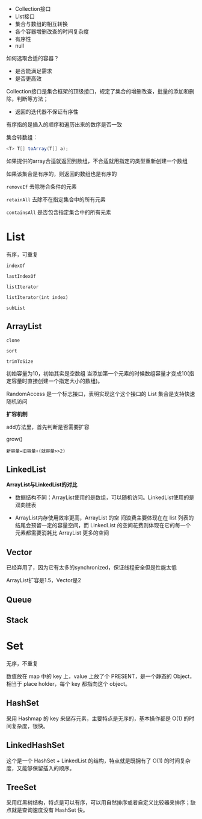 * Collection接口
* LIst接口
* 集合与数组的相互转换
* 各个容器增删改查的时间复杂度
* 有序性
* null



如何选取合适的容器？

* 是否能满足需求
* 是否更高效



Collection接口是集合框架的顶级接口，规定了集合的增删改查，批量的添加和删除，判断等方法；

* 返回的迭代器不保证有序性

有序指的是插入的顺序和遍历出来的数序是否一致

集合转数组：

```java
<T> T[] toArray(T[] a);
```

如果提供的array合适就返回到数组，不合适就用指定的类型重新创建一个数组

如果该集合是有序的，则返回的数组也是有序的

`removeIf` 去除符合条件的元素

`retainAll` 去除不在指定集合中的所有元素

`containsAll` 是否包含指定集合中的所有元素



# List





有序，可重复

`indexOf`

`lastIndexOf`

`listIterator`

`listIterator(int index)`

`subList`



## **ArrayList**

`clone`

`sort`

`trimToSize`

初始容量为10，初始其实是空数组 当添加第一个元素的时候数组容量才变成10(指定容量时直接创建一个指定大小的数组)。

RandomAccess 是一个标志接口，表明实现这个这个接口的 List 集合是支持快速随机访问



**扩容机制**

add方法里，首先判断是否需要扩容

grow()

```
新容量=旧容量+(就容量>>2)
```







## LinkedList



**ArrayList与LinkedList的对比**

* 数据结构不同：ArrayList使用的是数组，可以随机访问。LinkedList使用的是双向链表

* ArrayList内存使用效率更高，ArrayList 的空 间浪费主要体现在在 list 列表的结尾会预留一定的容量空间，而 LinkedList 的空间花费则体现在它的每一个元素都需要消耗比 ArrayList 更多的空间



## Vector

已经弃用了，因为它有太多的synchronized，保证线程安全但是性能太低

ArrayList扩容是1.5，Vector是2



## Queue



## Stack





# Set



无序，不重复

数值放在 map 中的 key 上，value 上放了个 PRESENT，是一个静态的 Object，相当于 place holder，每个 key 都指向这个 object。



## **HashSet**

采用 Hashmap 的 key 来储存元素，主要特点是无序的，基本操作都是 O(1) 的时间复杂度，很快。



## **LinkedHashSet**

这个是一个 HashSet + LinkedList 的结构，特点就是既拥有了 O(1) 的时间复杂度，又能够保留插入的顺序。



## **TreeSet**

采用红黑树结构，特点是可以有序，可以用自然排序或者自定义比较器来排序；缺点就是查询速度没有 HashSet 快。




























































